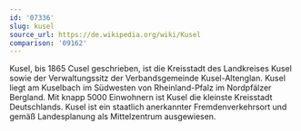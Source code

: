 ```yaml
---
id: '07336'
slug: kusel
source_url: https://de.wikipedia.org/wiki/Kusel
comparison: '09162'
---
```


Kusel, bis 1865 Cusel geschrieben, ist die Kreisstadt des Landkreises Kusel sowie der Verwaltungssitz der Verbandsgemeinde Kusel-Altenglan. Kusel liegt am Kuselbach im Südwesten von Rheinland-Pfalz im Nordpfälzer Bergland. Mit knapp 5000 Einwohnern ist Kusel die kleinste Kreisstadt Deutschlands. Kusel ist ein staatlich anerkannter Fremdenverkehrsort und gemäß Landesplanung als Mittelzentrum ausgewiesen.
